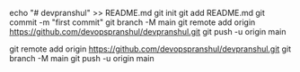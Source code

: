 echo "# devpranshul" >> README.md
git init
git add README.md
git commit -m "first commit"
git branch -M main
git remote add origin https://github.com/devopspranshul/devpranshul.git
git push -u origin main

git remote add origin https://github.com/devopspranshul/devpranshul.git
git branch -M main
git push -u origin main
